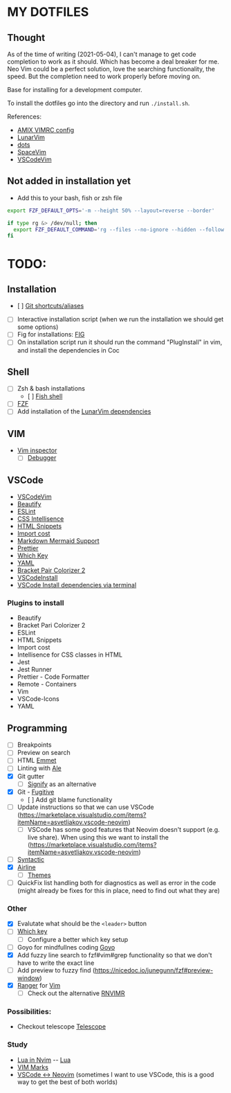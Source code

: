 # MY DOTFILES

## Thought 

As of the time of writing (2021-05-04), I can't manage to get code completion to work as it should. Which has become a deal breaker for me.
Neo Vim could be a perfect solution, love the searching functionality, the speed. But the completion need to work properly before moving on.



Base for installing for a development computer.

To install the dotfiles go into the directory and run `./install.sh`.

References:

- [AMIX VIMRC config](https://github.com/amix/vimrc/)
- [LunarVim](https://github.com/ChristianChiarulli/LunarVim)
- [dots](https://github.com/drn/dots)
- [SpaceVim](https://spacevim.org/)
- [VSCodeVim](https://github.com/VSCodeVim/Vim)

## Not added in installation yet

- Add this to your bash, fish or zsh file

```bash
export FZF_DEFAULT_OPTS='-m --height 50% --layout=reverse --border'

if type rg &> /dev/null; then
  export FZF_DEFAULT_COMMAND='rg --files --no-ignore --hidden --follow --glob "!.git/*"'
fi
```

# TODO:

## Installation

- [ ] [Git shortcuts/aliases](https://githowto.com/aliases)
- [ ] Interactive installation script (when we run the installation we should get some options)
- [ ] Fig for installations: [FIG](https://github.com/wincent/wincent/tree/master/fig)
- [ ] On installation script run it should run the command "PlugInstall" in vim, and install the dependencies in Coc

## Shell

- [ ] Zsh & bash installations
  - [ ] [Fish shell](https://fishshell.com/)
- [ ] [FZF](https://github.com/jorgebucaran/fisher)
- [ ] Add installation of the [LunarVim dependencies](https://github.com/ChristianChiarulli/LunarVim/blob/master/utils/installer/install.sh)

## VIM

- [Vim inspector](https://vimawesome.com/plugin/vimspector)
  - [ ] [Debugger](https://github.com/mfussenegger/nvim-dap/wiki/Debug-Adapter-installation)

## VSCode

- [VSCodeVim](https://github.com/VSCodeVim/Vim)
- [Beautify](https://marketplace.visualstudio.com/items?itemName=HookyQR.beautify)
- [ESLint](https://marketplace.visualstudio.com/items?itemName=dbaeumer.vscode-eslint)
- [CSS Intellisence](https://marketplace.visualstudio.com/items?itemName=Zignd.html-css-class-completion)
- [HTML Snippets](https://marketplace.visualstudio.com/items?itemName=abusaidm.html-snippets)
- [Import cost](https://marketplace.visualstudio.com/items?itemName=wix.vscode-import-cost)
- [Markdown Mermaid Support](https://marketplace.visualstudio.com/items?itemName=bierner.markdown-mermaid)
- [Prettier](https://marketplace.visualstudio.com/items?itemName=esbenp.prettier-vscode)
- [Which Key](https://github.com/VSpaceCode/vscode-which-key)
- [YAML](https://marketplace.visualstudio.com/items?itemName=redhat.vscode-yaml)
- [Bracket Pair Colorizer 2](https://marketplace.visualstudio.com/items?itemName=CoenraadS.bracket-pair-colorizer-2)
- [VSCodeInstall](https://github.com/bradymholt/dotfiles/blob/master/dotfiles-setup.sh)
- [VSCode Install dependencies via terminal](https://blog.dzarsky.eu/how-to-backup-your-vs-code-extensions-and-settings)

### Plugins to install

- Beautify
- Bracket Pari Colorizer 2
- ESLint
- HTML Snippets
- Import cost
- Intellisence for CSS classes in HTML
- Jest
- Jest Runner
- Prettier - Code Formatter
- Remote - Containers
- Vim
- VSCode-Icons
- YAML

## Programming

- [ ] Breakpoints
- [ ] Preview on search
- [ ] HTML [Emmet](https://vimawesome.com/plugin/emmet-vim)
- [ ] Linting with [Ale](https://vimawesome.com/plugin/ale)
- [x] Git gutter
  - [ ] [Signify](https://vimawesome.com/plugin/vim-signify) as an alternative
- [x] Git - [Fugitive](https://vimawesome.com/plugin/fugitive-vim)
  - [ ] Add git blame functionality
- [ ] Update instructions so that we can use VSCode (https://marketplace.visualstudio.com/items?itemName=asvetliakov.vscode-neovim)
  - [ ] VSCode has some good features that Neovim doesn't support (e.g. live share). When using this we want to install the (https://marketplace.visualstudio.com/items?itemName=asvetliakov.vscode-neovim)
- [ ] [Syntactic](https://vimawesome.com/plugin/syntastic)
- [x] [Airline](https://vimawesome.com/plugin/vim-airline-superman)
  - [ ] [Themes](https://github.com/vim-airline/vim-airline/wiki/Screenshots)
- [ ] QuickFix list handling both for diagnostics as well as error in the code (might already be fixes for this in place, need to find out what they are)

### Other

- [x] Evalutate what should be the `<leader>` button
- [ ] [Which key](https://github.com/liuchengxu/vim-which-key)
  - [ ] Configure a better which key setup
- [ ] Goyo for mindfullnes coding [Goyo](https://github.com/junegunn/goyo.vim)
- [x] Add fuzzy line search to fzf#vim#grep functionality so that we don't have to write the exact line
- [ ] Add preview to fuzzy find (https://nicedoc.io/junegunn/fzf#preview-window)
- [x] [Ranger](https://ranger.github.io/) for [Vim](https://github.com/francoiscabrol/ranger.vim)
  - [ ] Check out the alternative [RNVIMR](https://awesomeopensource.com/project/kevinhwang91/rnvimr)

### Possibilities:

- Checkout telescope [Telescope](https://github.com/nvim-telescope/telescope.nvim)

### Study

- [Lua in Nvim](https://github.com/nanotee/nvim-lua-guide)
  -- [Lua](http://www.lua.org/manual/5.4/manual.html#2)
- [VIM Marks](https://vim.fandom.com/wiki/Using_marks)
- [VSCode <-> Neovim](https://marketplace.visualstudio.com/items?itemName=asvetliakov.vscode-neovim) (sometimes I want to use VSCode, this is a good way to get the best of both worlds)
